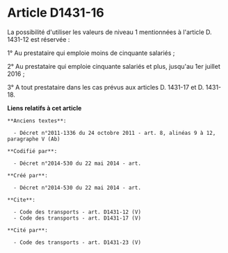 # Article D1431-16

La possibilité d'utiliser les valeurs de niveau 1 mentionnées à l'article D. 1431-12 est réservée : 

1° Au prestataire qui emploie moins de cinquante salariés ; 

2° Au prestataire qui emploie cinquante salariés et plus, jusqu'au 1er juillet 2016 ; 

3° A tout prestataire dans les cas prévus aux articles D. 1431-17 et D. 1431-18.

**Liens relatifs à cet article**

	**Anciens textes**:

	  - Décret n°2011-1336 du 24 octobre 2011 - art. 8, alinéas 9 à 12, paragraphe V (Ab)

	**Codifié par**:

	  - Décret n°2014-530 du 22 mai 2014 - art.

	**Créé par**:

	  - Décret n°2014-530 du 22 mai 2014 - art.

	**Cite**:

	  - Code des transports - art. D1431-12 (V)
	  - Code des transports - art. D1431-17 (V)

	**Cité par**:

	  - Code des transports - art. D1431-23 (V)
